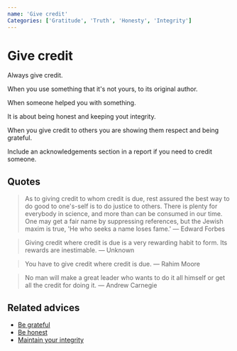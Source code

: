 ```yaml
---
name: 'Give credit'
Categories: ['Gratitude', 'Truth', 'Honesty', 'Integrity']
---
```

# Give credit

Always give credit. 

When you use something that it's not yours, to its original author.

When someone helped you with something.

It is about being honest and keeping yout integrity.

When you give credit to others you are showing them respect and being grateful.

Include an acknowledgements section in a report if you need to credit someone.

## Quotes

> As to giving credit to whom credit is due, rest assured the best way to do good to one's-self is to do justice to others. There is plenty for everybody in science, and more than can be consumed in our time. One may get a fair name by suppressing references, but the Jewish maxim is true, 'He who seeks a name loses fame.' ― Edward Forbes

> Giving credit where credit is due is a very rewarding habit to form. Its rewards are inestimable. ― Unknown

> You have to give credit where credit is due. ― Rahim Moore

> No man will make a great leader who wants to do it all himself or get all the credit for doing it. ― Andrew Carnegie

## Related advices

- [Be grateful](../Be%20grateful/index.md)
- [Be honest](../Be%20honest/index.md)
- [Maintain your integrity](../Maintain%20your%20integrity/index.md)
